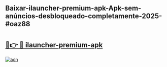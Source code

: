 ## Baixar-ilauncher-premium-apk-Apk-sem-anúncios-desbloqueado-completamente-2025-#oaz88

# <h2><a href="https://ainizakaria.my?title=ilauncher-premium-apk&ref=20M">🔗👉 🔴 ilauncher-premium-apk</a></h2>

[![acn](https://github.com/user-attachments/assets/0f9c940e-d8b0-45ae-aac7-cd30a18b3e1c)](https://ainizakaria.my?title=ilauncher-premium-apk&ref=20M)

